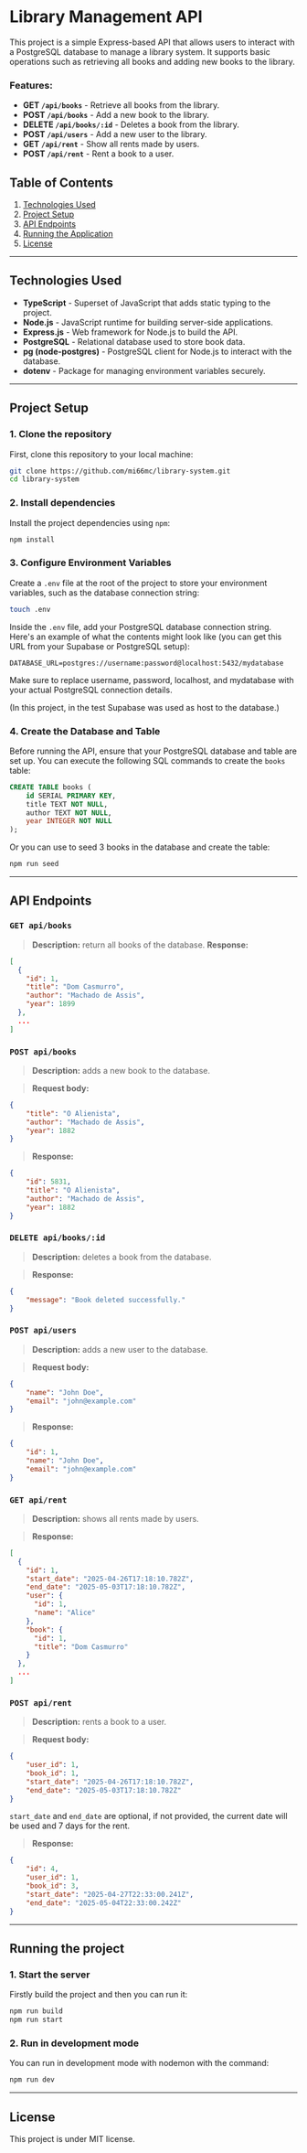 # Library Management API

This project is a simple Express-based API that allows users to interact with a PostgreSQL database to manage a library system. It supports basic operations such as retrieving all books and adding new books to the library.

### Features:
- **GET `/api/books`** - Retrieve all books from the library.
- **POST `/api/books`** - Add a new book to the library.
- **DELETE `/api/books/:id`** - Deletes a book from the library.
- **POST `/api/users`** - Add a new user to the library.
- **GET `/api/rent`** - Show all rents made by users.
- **POST `/api/rent`** - Rent a book to a user.

## Table of Contents
1. [Technologies Used](#technologies-used)
2. [Project Setup](#project-setup)
3. [API Endpoints](#api-endpoints)
4. [Running the Application](#running-the-project)
6. [License](#license)

---

## Technologies Used

- **TypeScript** - Superset of JavaScript that adds static typing to the project.
- **Node.js** - JavaScript runtime for building server-side applications.
- **Express.js** - Web framework for Node.js to build the API.
- **PostgreSQL** - Relational database used to store book data.
- **pg (node-postgres)** - PostgreSQL client for Node.js to interact with the database.
- **dotenv** - Package for managing environment variables securely.

---

## Project Setup

### 1. Clone the repository

First, clone this repository to your local machine:

```bash
git clone https://github.com/mi66mc/library-system.git
cd library-system
```

### 2. Install dependencies

Install the project dependencies using `npm`:

```bash
npm install
```

### 3. Configure Environment Variables

Create a `.env` file at the root of the project to store your environment variables, such as the database connection string:

```bash
touch .env
```

Inside the `.env` file, add your PostgreSQL database connection string. Here's an example of what the contents might look like (you can get this URL from your Supabase or PostgreSQL setup):

```
DATABASE_URL=postgres://username:password@localhost:5432/mydatabase
```

Make sure to replace username, password, localhost, and mydatabase with your actual PostgreSQL connection details.

(In this project, in the test Supabase was used as host to the database.)

### 4. Create the Database and Table

Before running the API, ensure that your PostgreSQL database and table are set up. You can execute the following SQL commands to create the `books` table:

```sql
CREATE TABLE books (
    id SERIAL PRIMARY KEY,
    title TEXT NOT NULL,
    author TEXT NOT NULL,
    year INTEGER NOT NULL
);
```

Or you can use to seed 3 books in the database and create the table:

```bash
npm run seed
```

---

## API Endpoints

### `GET api/books`

> **Description:** return all books of the database.
> **Response:** 

```json
[
  {
    "id": 1,
    "title": "Dom Casmurro",
    "author": "Machado de Assis",
    "year": 1899
  },
  ...
]
```

### `POST api/books`

> **Description:** adds a new book to the database.

> **Request body:** 

```json
{
    "title": "O Alienista",
    "author": "Machado de Assis",
    "year": 1882
}
```

> **Response:**

```json
{
    "id": 5831,
    "title": "O Alienista",
    "author": "Machado de Assis",
    "year": 1882
}
```

### `DELETE api/books/:id`

> **Description:** deletes a book from the database.

> **Response:**

```json
{
    "message": "Book deleted successfully."
}
```

### `POST api/users`
> **Description:** adds a new user to the database.

> **Request body:** 

```json
{
    "name": "John Doe",
    "email": "john@example.com"
}
```

> **Response:**

```json
{
    "id": 1,
    "name": "John Doe",
    "email": "john@example.com"
}
```

### `GET api/rent`
> **Description:** shows all rents made by users.

> **Response:**

```json
[
  {
    "id": 1,
    "start_date": "2025-04-26T17:18:10.782Z",
    "end_date": "2025-05-03T17:18:10.782Z",
    "user": {
      "id": 1,
      "name": "Alice"
    },
    "book": {
      "id": 1,
      "title": "Dom Casmurro"
    }
  },
  ...
]
```

### `POST api/rent`
> **Description:** rents a book to a user.

> **Request body:** 

```json
{
    "user_id": 1,
    "book_id": 1,
    "start_date": "2025-04-26T17:18:10.782Z",
    "end_date": "2025-05-03T17:18:10.782Z"
}
```

`start_date` and `end_date` are optional, if not provided, the current date will be used and 7 days for the rent.

> **Response:**

```json
{
    "id": 4,
    "user_id": 1,
    "book_id": 3,
    "start_date": "2025-04-27T22:33:00.241Z",
    "end_date": "2025-05-04T22:33:00.242Z"
}
```

---

## Running the project

### 1. Start the server

Firstly build the project and then you can run it:

```bash
npm run build
npm run start
```

### 2. Run in development mode

You can run in development mode with nodemon with the command:

```bash
npm run dev
```

---

## License

This project is under MIT license.